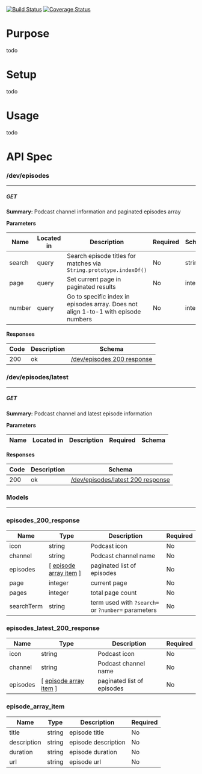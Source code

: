 [![Build Status](https://travis-ci.org/dwats/lambda-unofficial-mbmbam-api.svg?branch=master)](https://travis-ci.org/dwats/lambda-unofficial-mbmbam-api)
[![Coverage Status](https://coveralls.io/repos/github/dwats/lambda-unofficial-mbmbam-api/badge.svg?branch=master)](https://coveralls.io/github/dwats/lambda-unofficial-mbmbam-api?branch=master)

# Purpose
todo

# Setup
todo

# Usage
todo

# API Spec

### /dev/episodes
---
##### ***GET***
**Summary:** Podcast channel information and paginated episodes array

**Parameters**

| Name | Located in | Description | Required | Schema |
| ---- | ---------- | ----------- | -------- | ---- |
| search | query | Search episode titles for matches via `String.prototype.indexOf()` | No | string |
| page | query | Set current page in paginated results | No | integer |
| number | query | Go to specific index in episodes array. Does not align 1-to-1 with episode numbers | No | integer |

**Responses**

| Code | Description | Schema |
| ---- | ----------- | ------ |
| 200 | ok | [/dev/episodes 200 response](#episodes_200_response) |

### /dev/episodes/latest
---
##### ***GET***
**Summary:** Podcast channel and latest episode information

**Parameters**

| Name | Located in | Description | Required | Schema |
| ---- | ---------- | ----------- | -------- | ---- |

**Responses**

| Code | Description | Schema |
| ---- | ----------- | ------ |
| 200 | ok | [/dev/episodes/latest 200 response](#episodes_latest_200_response) |

### Models
---

### episodes_200_response

| Name | Type | Description | Required |
| ---- | ---- | ----------- | -------- |
| icon | string | Podcast icon | No |
| channel | string | Podcast channel name | No |
| episodes | [ [episode array item](#episode_array_item) ] | paginated list of episodes | No |
| page | integer | current page | No |
| pages | integer | total page count | No |
| searchTerm | string | term used with `?search=` or `?number=` parameters | No |

### episodes_latest_200_response

| Name | Type | Description | Required |
| ---- | ---- | ----------- | -------- |
| icon | string | Podcast icon | No |
| channel | string | Podcast channel name | No |
| episodes | [ [episode array item](#episode_array_item) ] | paginated list of episodes | No |

### episode_array_item

| Name | Type | Description | Required |
| ---- | ---- | ----------- | -------- |
| title | string | episode title | No |
| description | string | episode description | No |
| duration | string | episode duration | No |
| url | string | episode url | No |
